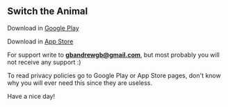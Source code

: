 ## Switch the Animal

Download in [Google Play](https://play.google.com/store/apps/details?id=com.AndreyMelnikov.SwitchtheAnimal)

Download in [App Store](https://apps.apple.com/us/app/switch-the-animal/id1552248261)

For support write to **gbandrewgb@gmail.com**, but most probably you will not receive any support :)

To read privacy policies go to Google Play or App Store pages, don't know why you will ever need this since they are useless.

Have a nice day!
